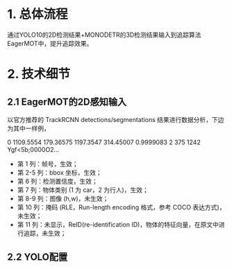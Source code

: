 # 1. 总体流程

通过YOLO10的2D检测结果+MONODETR的3D检测结果输入到追踪算法EagerMOT中，提升追踪效果。

# 2. 技术细节

## 2.1 EagerMOT的2D感知输入
以官方推荐的 TrackRCNN detections/segmentations 结果进行数据分析，下边为其中一样例，

0 1109.5554 179.36575 1197.3547 314.45007 0.9999083 2 375 1242 Ygf<5b;0000O2...

- 第 1 列：帧号，生效；
- 第 2-5 列：bbox 坐标，生效；
- 第 6 列：检测置信度，生效；
- 第 7 列：物体类别 (1 为 car，2 为行人)，生效；
- 第 8-9 列：图像 (h,w)，未生效；
- 第 10 列：掩码 (RLE，Run-length encoding 格式，参考 COCO 表达方式)，未生效；
- 第 11 列：未显示，ReID(re-identification ID)，物体的特征向量，在原文中进行追踪，未生效；

## 2.2 YOLO配置
